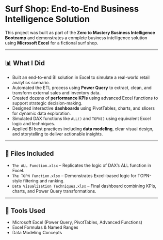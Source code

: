 # Surf Shop: End-to-End Business Intelligence Solution

This project was built as part of the **Zero to Mastery Business Intelligence Bootcamp** and demonstrates a complete business intelligence solution using **Microsoft Excel** for a fictional surf shop.

---

## 📊 What I Did

- Built an end-to-end BI solution in Excel to simulate a real-world retail analytics scenario.
- Automated the ETL process using **Power Query** to extract, clean, and transform external sales and inventory data.
- Created dozens of **performance KPIs** using advanced Excel functions to support strategic decision-making.
- Designed interactive **dashboards** using PivotTables, charts, and slicers for dynamic data exploration.
- Simulated DAX functions like `ALL()` and `TOPN()` using equivalent Excel logic and techniques.
- Applied BI best practices including **data modeling**, clear visual design, and storytelling to deliver actionable insights.

---

## 📂 Files Included

- `The ALL Function.xlsx` – Replicates the logic of DAX’s ALL function in Excel.
- `The TOPN Function.xlsx` – Demonstrates Excel-based logic for TOPN-style filtering and ranking.
- `Data Visualization Techniques.xlsx` – Final dashboard combining KPIs, charts, and Power Query transformations.

---

## 🧰 Tools Used

- Microsoft Excel (Power Query, PivotTables, Advanced Functions)
- Excel Formulas & Named Ranges
- Data Modeling Concepts
